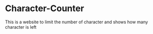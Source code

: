 # Character-Counter
This is a website to limit the number of character and shows how many character is left

